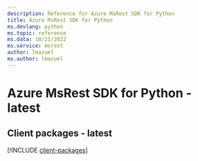 ```yaml
---
description: Reference for Azure MsRest SDK for Python
title: Azure MsRest SDK for Python
ms.devlang: python
ms.topic: reference
ms.data: 10/21/2022
ms.service: msrest
author: lmazuel
ms.author: lmazuel
---
```

# Azure MsRest SDK for Python - latest

## Client packages - latest
[!INCLUDE [client-packages](msrest-client-index.md)]